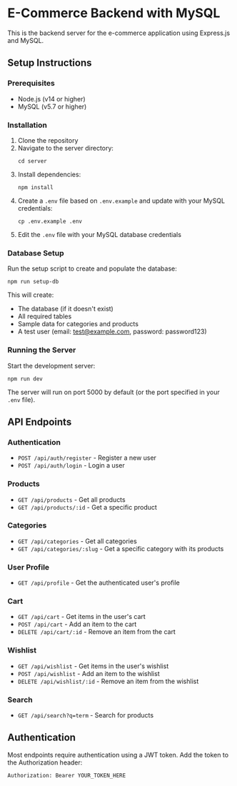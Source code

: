 
# E-Commerce Backend with MySQL

This is the backend server for the e-commerce application using Express.js and MySQL.

## Setup Instructions

### Prerequisites
- Node.js (v14 or higher)
- MySQL (v5.7 or higher)

### Installation

1. Clone the repository
2. Navigate to the server directory:
   ```
   cd server
   ```
3. Install dependencies:
   ```
   npm install
   ```
4. Create a `.env` file based on `.env.example` and update with your MySQL credentials:
   ```
   cp .env.example .env
   ```
5. Edit the `.env` file with your MySQL database credentials

### Database Setup

Run the setup script to create and populate the database:
```
npm run setup-db
```

This will create:
- The database (if it doesn't exist)
- All required tables
- Sample data for categories and products
- A test user (email: test@example.com, password: password123)

### Running the Server

Start the development server:
```
npm run dev
```

The server will run on port 5000 by default (or the port specified in your `.env` file).

## API Endpoints

### Authentication
- `POST /api/auth/register` - Register a new user
- `POST /api/auth/login` - Login a user

### Products
- `GET /api/products` - Get all products
- `GET /api/products/:id` - Get a specific product

### Categories
- `GET /api/categories` - Get all categories
- `GET /api/categories/:slug` - Get a specific category with its products

### User Profile
- `GET /api/profile` - Get the authenticated user's profile

### Cart
- `GET /api/cart` - Get items in the user's cart
- `POST /api/cart` - Add an item to the cart
- `DELETE /api/cart/:id` - Remove an item from the cart

### Wishlist
- `GET /api/wishlist` - Get items in the user's wishlist
- `POST /api/wishlist` - Add an item to the wishlist
- `DELETE /api/wishlist/:id` - Remove an item from the wishlist

### Search
- `GET /api/search?q=term` - Search for products

## Authentication

Most endpoints require authentication using a JWT token. Add the token to the Authorization header:

```
Authorization: Bearer YOUR_TOKEN_HERE
```
